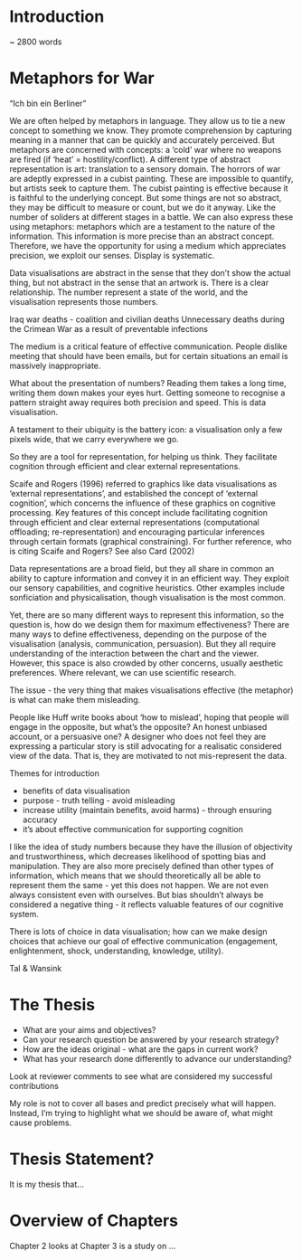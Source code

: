 # Introduction

~ 2800 words

# Metaphors for War

“Ich bin ein Berliner”

We are often helped by metaphors in language. They allow us to tie a new concept to something we know. They promote comprehension by capturing meaning in a manner that can be quickly and accurately perceived. But metaphors are concerned with concepts: a ‘cold’ war where no weapons are fired (if ‘heat’ = hostility/conflict). A different type of abstract representation is art: translation to a sensory domain. The horrors of war are adeptly expressed in a cubist painting. These are impossible to quantify, but artists seek to capture them. The cubist painting is effective because it is faithful to the underlying concept. But some things are not so abstract, they may be difficult to measure or count, but we do it anyway. Like the number of soliders at different stages in a battle. We can also express these using metaphors: metaphors which are a testament to the nature of the information. This information is more precise than an abstract concept. Therefore, we have the opportunity for using a medium which appreciates precision, we exploit our senses. Display is systematic.

Data visualisations are abstract in the sense that they don’t show the actual thing, but not abstract in the sense that an artwork is. There is a clear relationship. The number represent a state of the world, and the visualisation represents those numbers. 

Iraq war deaths - coalition and civilian deaths
Unnecessary deaths during the Crimean War as a result of preventable infections

The medium is a critical feature of effective communication. People dislike meeting that should have been emails, but for certain situations an email is massively inappropriate. 

What about the presentation of numbers? Reading them takes a long time, writing them down makes your eyes hurt. Getting someone to recognise a pattern straight away requires both precision and speed. This is data visualisation. 

A testament to their ubiquity is the battery icon: a visualisation only a few pixels wide, that we carry everywhere we go. 

So they are a tool for representation, for helping us think. They facilitate cognition through efficient and clear external representations. 

Scaife and Rogers (1996) referred to graphics like data visualisations as ‘external representations’, and established the concept of ‘external cognition’, which concerns the influence of these graphics on cognitive processing. Key features of this concept include facilitating cognition through efficient and clear external representations (computational offloading; re-representation) and encouraging particular inferences through certain formats (graphical constraining). For further reference, who is citing Scaife and Rogers? See also Card (2002)

Data representations are a broad field, but they all share in common an ability to capture information and convey it in an efficient way. They exploit our sensory capabilities, and cognitive heuristics. 
Other examples include sonficiation and physicalisation, though visualisation is the most common. 

Yet, there are so many different ways to represent this information, so the question is, how do we design them for maximum effectiveness? There are many ways to define effectiveness, depending on the purpose of the visualisation (analysis, communication, persuasion). But they all require understanding of the interaction between the chart and the viewer. However, this space is also crowded by other concerns, usually aesthetic preferences. Where relevant, we can use scientific research. 

The issue - the very thing that makes visualisations effective (the metaphor) is what can make them misleading.

People like Huff write books about ‘how to mislead’, hoping that people will engage in the opposite, but what’s the opposite? An honest unbiased account, or a persuasive one? A designer who does not feel they are expressing a particular story is still advocating for a realisatic considered view of the data. That is, they are motivated to not mis-represent the data. 

Themes for introduction
  * benefits of data visualisation
  * purpose - truth telling - avoid misleading
  * increase utility (maintain benefits, avoid harms) - through ensuring accuracy
  * it’s about effective communication for supporting cognition

I like the idea of study numbers because they have the illusion of objectivity and trustworthiness, which decreases likelihood of spotting bias and manipulation. They are also more precisely defined than other types of information, which means that we should theoretically all be able to represent them the same - yet this does not happen. We are not even always  consistent even with ourselves. But bias shouldn’t always be considered a negative thing - it reflects valuable features of our cognitive system. 

There is lots of choice in data visualisation; how can we make design choices that achieve our goal of effective communication (engagement, enlightenment, shock, understanding, knowledge, utility). 

Tal & Wansink

# The Thesis

  * What are your aims and objectives?
  * Can your research question be answered by your research strategy?
  * How are the ideas original - what are the gaps in current work?
  * What has your research done differently to advance our understanding?

Look at reviewer comments to see what are considered my successful contributions 

My role is not to cover all bases and predict precisely what will happen. Instead, I’m trying to highlight what we should be aware of, what might cause problems. 

# Thesis Statement?

It is my thesis that…

# Overview of Chapters

Chapter 2 looks at
Chapter 3 is a study on …


  
